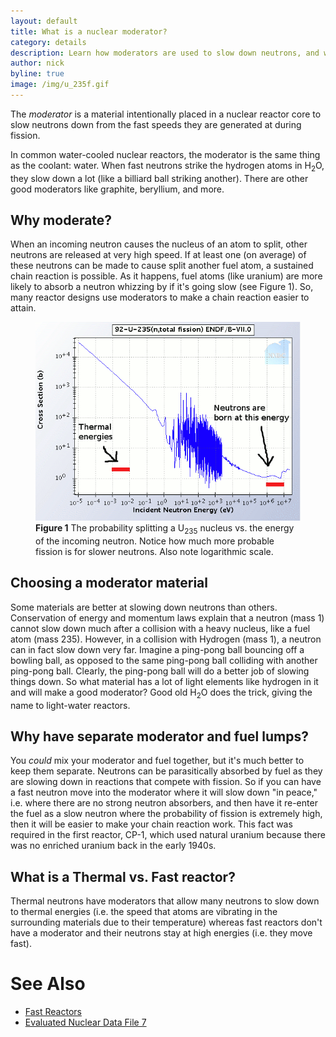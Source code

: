 ```yaml
---
layout: default
title: What is a nuclear moderator?
category: details
description: Learn how moderators are used to slow down neutrons, and why. 
author: nick
byline: true
image: /img/u_235f.gif
---
```

<div class="row">
<div class="col-md-8" markdown="1">


The *moderator* is a material intentionally placed in a nuclear reactor core to
slow neutrons down from the fast speeds they are generated at during fission. 

In common water-cooled nuclear reactors, the moderator is the same thing as the
coolant: water. When fast neutrons strike the hydrogen atoms in H<sub>2</sub>O,
they slow down a lot (like a billiard ball striking another).  There are other
good moderators like graphite, beryllium, and more.

## Why moderate?

When an incoming neutron causes the nucleus of an atom to split, other neutrons
are released at very high speed. If at least one (on average) of these neutrons
can be made to cause split another fuel atom, a sustained chain reaction is
possible. As it happens, fuel atoms (like uranium) are more likely to absorb a
neutron whizzing by if it's going slow (see Figure 1). So, many reactor
designs use moderators to make a chain reaction easier to attain. 

<figure>
<div>
<img src="/img/u_235f.gif" alt="U-235 fission cross-section" class="img-fluid rounded" title="U-235 fission cross-section" />
</div>
<caption><strong>Figure 1</strong> The probability splitting a
U<sub>235</sub> nucleus vs. the energy of the incoming neutron. Notice how much more
probable fission is for slower neutrons. Also note logarithmic scale.
</figure>

## Choosing a moderator material

Some materials are better at slowing down neutrons than others.
Conservation of energy and momentum laws explain that a neutron (mass 1)
cannot slow down much after a collision with a heavy nucleus, like a fuel atom
(mass 235). However, in a collision with Hydrogen (mass 1), a neutron can in
fact slow down very far. Imagine a ping-pong ball bouncing off a bowling ball,
as opposed to the same ping-pong ball colliding with another ping-pong ball.
Clearly, the ping-pong ball will do a better job of slowing things
down. So what material has a lot of light elements like hydrogen in it and
will make a good moderator? Good old H<sub>2</sub>O does the trick, giving the
name to light-water reactors.

## Why have separate moderator and fuel lumps? 

You *could* mix your moderator and fuel together, but it's much better
to keep them separate. Neutrons can be parasitically absorbed by fuel as they are
slowing down in reactions that compete with fission. So if you can have a fast neutron
move into the moderator where it will slow down "in peace," i.e. where there
are no strong neutron absorbers, and then have it re-enter the fuel as a slow neutron
where the probability of fission is extremely high, then it will be easier to make
your chain reaction work. This fact was required in the first reactor, CP-1, which
used natural uranium because there was no enriched uranium back in the early 1940s.


## What is a Thermal vs. Fast reactor?

Thermal neutrons have moderators that allow many neutrons to slow down to
thermal energies (i.e. the speed that atoms are vibrating in the surrounding
materials due to their temperature) whereas fast reactors don't have a
moderator and their neutrons stay at high energies (i.e. they move fast).

    
<a id="references"></a>        
# See Also
* <a href="{% link fast-reactor.md %}">Fast Reactors</a>
* <a href="http://www.nndc.bnl.gov/sigma/index.jsp?as=235&lib=endfb7.0&nsub=10">Evaluated Nuclear Data File 7</a>
    
</div>
</div>

